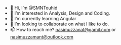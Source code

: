 - 👋 Hi, I’m @SMNTouhid
- 👀 I’m interested in Analysis, Design and Coding.
- 🌱 I’m currently learning Angular
- 💞️ I’m looking to collaborate on what I like to do.
- 📫 How to reach me?  nasimuzzanat@gamil.com or nasimuzzamant@outlook.com

<!---
SMNTouhid/SMNTouhid is a ✨ special ✨ repository because its `README.md` (this file) appears on your GitHub profile.
You can click the Preview link to take a look at your changes.
--->
